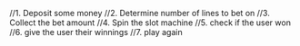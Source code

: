//1. Deposit some money
//2. Determine number of lines to bet on
//3. Collect the bet amount
//4. Spin the slot machine 
//5. check  if the user won 
//6. give the user their winnings
//7. play again
